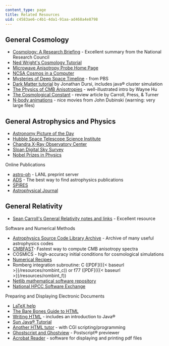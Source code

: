 ```yaml
---
content_type: page
title: Related Resources
uid: c4583ae6-c4b1-4da1-91aa-ad468a4e8798
---
```


General Cosmology
-----------------

*   [Cosmology: A Research Briefing](http://www.nap.edu/openbook.php?record_id=9293) - Excellent summary from the National Research Council
*   [Ned Wright's Cosmology Tutorial](http://www.astro.ucla.edu/~wright/cosmo_01.htm)
*   [Microwave Anisotropy Probe Home Page](http://map.gsfc.nasa.gov/)
*   [NCSA Cosmos in a Computer](http://archive.ncsa.uiuc.edu/Cyberia/Cosmos/FrontCosmol.html)
*   [Mysteries of Deep Space Timeline](http://www.pbs.org/deepspace/timeline/index.html) - from PBS
*   [Dark Matter tutorial](http://www.astro.queensu.ca/) by Jonathan Dursi, includes java® cluster simulation
*   [The Physics of CMB Anisotropies](http://background.uchicago.edu/) - well-illustrated intro by Wayne Hu
*   [The Cosmological Constant](http://nedwww.ipac.caltech.edu/level5/Carroll/frames.html) - review article by Carroll, Press, & Turner
*   [N-body animations](http://www.cita.utoronto.ca/~dubinski/movies/) - nice movies from John Dubinski (warning: very large files)

General Astrophysics and Physics
--------------------------------

*   [Astronomy Picture of the Day](http://antwrp.gsfc.nasa.gov/apod/astropix.html)
*   [Hubble Space Telescope Science Institute](http://www.stsci.edu/resources/)
*   [Chandra X-Ray Observatory Center](http://chandra.harvard.edu/)
*   [Sloan Digital Sky Survey](http://www.sdss.org/)
*   [Nobel Prizes in Physics](http://www.slac.stanford.edu/library/nobel/)

Online Publications

*   [astro-ph](http://de.arxiv.org/find/astro-ph/) - LANL preprint server
*   [ADS](http://adsabs.harvard.edu/abstract_service.html) - The best way to find astrophysics publications
*   [SPIRES](http://www.slac.stanford.edu/spires/)
*   [Astrophysical Journal](http://phys.org/journals/astrophysical-journal/)

General Relativity
------------------

*   [Sean Carroll's General Relativity notes and links](https://www.preposterousuniverse.com/grnotes/) - Excellent resource

Software and Numerical Methods

*   [Astrophysics Source Code Library Archive](http://ascl.net/) - Archive of many useful astrophysics codes
*   [CMBFAST](https://lambda.gsfc.nasa.gov/toolbox/tb_cmbfast_ov.cfm)\- Fastest way to compute CMB anisotropy spectra
*   COSMICS - high-accuracy initial conditions for cosmological simulations
*   [Numerical Recipes](http://www.nr.com/)
*   Romberg integration subroutine: C ([PDF]({{< baseurl >}}/resources/rombint_c)) or f77 ([PDF]({{< baseurl >}}/resources/rombint_f))
*   [Netlib mathematical software repository](http://www.netlib.org/)
*   [National HPCC Software Exchange](https://www.hq.nasa.gov/hpcc/reports/annrpt97/accomps/ess/WW44.html)

Preparing and Displaying Electronic Documents

*   [LaTeX help](http://www.giss.nasa.gov/tools/latex/)
*   [The Bare Bones Guide to HTML](http://werbach.com/barebones/barebone.html)
*   [Writing HTML](http://www.math.unm.edu/writingHTML/tut/index.html) - includes an introduction to Java®
*   [Sun Java® Tutorial](http://java.sun.com/docs/books/tutorial/index.html)
*   [Another HTML tutor](http://sites.utoronto.ca/webdocs/HTMLdocs/NewHTML/intro.html) - with CGI scripting/programming
*   [Ghostscript and Ghostview](http://pages.cs.wisc.edu/~ghost/) - Postscript® previewer
*   [Acrobat Reader](http://www.adobe.com/support/downloads/main.html) - software for displaying and printing pdf files